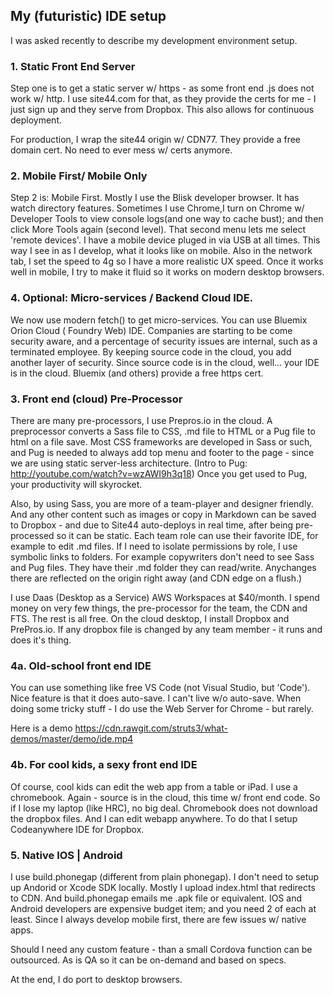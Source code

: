 
## My (futuristic) IDE setup

I was asked recently to describe my development environment setup.

### 1. Static Front End Server 
Step one is to get a static server w/ https - as some front end .js does not work w/ http. I use site44.com for that, as they provide the certs for me - I just sign up and they serve from Dropbox. This also allows for continuous deployment. 

For production, I wrap the site44 origin w/ CDN77. They provide a free domain cert. No need to ever mess w/ certs anymore.

### 2. Mobile First/ Mobile Only
Step 2 is: Mobile First. Mostly I use the Blisk developer browser. It has watch directory features. Sometimes I use Chrome,I turn on Chrome w/ Developer Tools to view console logs(and one way to cache bust); and then click More Tools again (second level). That second menu lets me select 'remote devices'. I have a mobile device pluged in via USB at all times. This way I see in as I develop, what it looks like on mobile. Also in the network tab, I set the speed to 4g so I have a more realistic UX speed. Once it works well in mobile, I try to make it fluid so it works on modern desktop browsers.


### 4. Optional: Micro-services / Backend Cloud IDE.
We now use modern fetch() to get micro-services. You can use Bluemix Orion Cloud ( Foundry Web) IDE. Companies are starting to be come security aware, and a percentage of security issues are internal, such as a terminated employee. By keeping source code in the cloud, you add another layer of security. Since source code is in the cloud, well... your IDE is in the cloud. Bluemix (and others) provide a free https cert.

### 3. Front end (cloud) Pre-Processor
There are many pre-processors, I use Prepros.io in the cloud. A preprocessor converts a Sass file to CSS, .md file to HTML or a Pug file to html on a file save. Most CSS frameworks are developed in Sass or such, and Pug is needed to always add top menu and footer to the page - since we are using static server-less architecture. 
(Intro to Pug: <http://youtube.com/watch?v=wzAWI9h3q18>)
Once you get used to Pug, your productivity will skyrocket. 

Also, by using Sass, you are more of a team-player and designer friendly. And any other content such as images or copy in Markdown can be saved to Dropbox - and due to Site44 auto-deploys in real time, after being pre-processed so it can be static. 
Each team role can use their favorite IDE, for example to edit .md files. If I need to isolate permissions by role, I use symbolic links to folders. For example copywriters don't need to see Sass and Pug files. They have their .md folder they can read/write. Anychanges there are reflected on the origin right away (and CDN edge on a flush.)

I use Daas (Desktop as a Service) AWS Workspaces at $40/month. I spend money on very few things, the pre-processor for the team, the CDN and FTS. The rest is all free.
On the cloud desktop, I install Dropbox and PrePros.io. If any dropbox file is changed by any team member - it runs and does it's thing.

### 4a. Old-school front end IDE
You can use something like free VS Code (not Visual Studio, but 'Code'). Nice feature is that it does auto-save. I can't live w/o auto-save.
When doing some tricky stuff - I do use the Web Server for Chrome - but rarely. 

Here is a demo <https://cdn.rawgit.com/struts3/what-demos/master/demo/ide.mp4>

### 4b. For cool kids, a sexy front end IDE
Of course, cool kids can edit the web app from a table or iPad. I use a chromebook. Again - source is in the cloud, this time w/ front end code. So if I lose my laptop (like HRC), no big deal. Chromebook does not download the dropbox files. And I can edit webapp anywhere. 
To do that I setup Codeanywhere IDE for Dropbox. 

### 5. Native IOS | Android
I use build.phonegap (different from plain phonegap). I don't need to setup up Andorid or Xcode SDK locally. Mostly I upload index.html that redirects to CDN. And build.phonegap emails me .apk file or equivalent. IOS and Android developers are expensive budget item; and you need 2 of each at least. 
Since I always develop mobile first, there are few issues w/ native apps. 

Should I need any custom feature - than a small Cordova function can be outsourced. As is QA so it can be on-demand and based on specs.  
 
 At the end, I do port to desktop browsers.